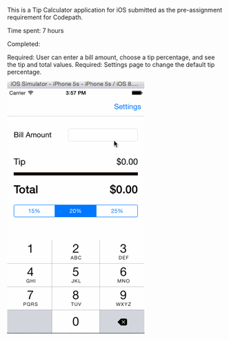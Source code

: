 This is a Tip Calculator application for iOS submitted as the pre-assignment requirement for Codepath.

Time spent: 7 hours

Completed:

Required: User can enter a bill amount, choose a tip percentage, and see the tip and total values.
Required: Settings page to change the default tip percentage.


<img src="tipster.gif"/>

